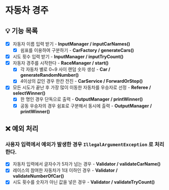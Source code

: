 # 자동차 경주

## 💡 기능 목록
- [x] 자동자 이름 입력 받기 - **InputManager / inputCarNames()**
    - [x] 쉼표를 이용하여 구분하기 - **CarFactory / generateCars()**
- [x] 시도 횟수 입력 받기 - **InputManager / inputTryCount()**
- [x] 자동자 경주를 시작한다 - **RaceManager / start()**
  - [x] 각 자동차 별로 0~9 사이 랜덤 숫자 생성 - **Car / generateRandomNumber()**
  - [x] 4이상의 값인 경우 한칸 전진 - **CarService / ForwardOrStop()**
- [x] 모든 시도가 끝난 후 가장 많이 이동한 자동차를 우승자로 선정 - **Referee / selectWinner()**
  - [x] 한 명인 경우 단독으로 출력 - **OutputManager / printWinner()**
  - [x] 공동 우승자의 경우 쉼표로 구분해서 동시에 출력 - **OutputManager / printWinner()**

## ❌ 예외 처리
### 사용자 입력에서 예외가 발생한 경우 `IllegalArgumentException` 로 처리한다.
  - [x] 자동차 입력에서 글자수가 5자가 넘는 경우 - **Validator / validateCarName()**
  - [x] 레이스의 참여한 자동차가 1대 이하인 경우 - **Validator / validateNumberOfCar()**
  - [x] 시도 횟수를 숫자가 아닌 값을 넣은 경우 - **Validator / validateTryCount()**
